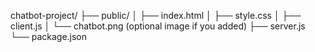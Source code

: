 chatbot-project/
├── public/
│ ├── index.html
│ ├── style.css
│ ├── client.js
│ └── chatbot.png (optional image if you added)
├── server.js
└── package.json 
